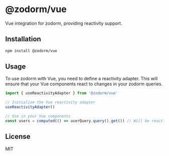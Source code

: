 # @zodorm/vue

Vue integration for zodorm, providing reactivity support.

## Installation

```bash
npm install @zodorm/vue
```

## Usage

To use zodorm with Vue, you need to define a reactivity adapter. This will ensure that your Vue components react to changes in your zodorm queries.

```typescript
import { useReactivityAdapter } from '@zodorm/vue'

// Initialize the Vue reactivity adapter
useReactivityAdapter()

// Use in your Vue components
const users = computed(() => userQuery.query().get()) // Will be reactive!
```

## License

MIT

